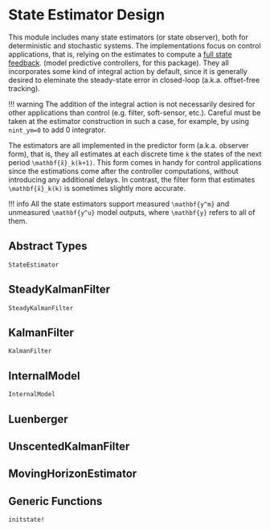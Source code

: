# State Estimator Design

This module includes many state estimators (or state observer), both for deterministic
and stochastic systems. The implementations focus on control applications, that is, relying
on the estimates to compute a [full state feedback](https://en.wikipedia.org/wiki/Full_state_feedback).
(model predictive controllers, for this package). They all incorporates some kind of
integral action by default, since it is generally desired to eleminate the steady-state
error in closed-loop (a.k.a. offset-free tracking).

!!! warning
    The addition of the integral action is not necessarily desired for other applications
    than control (e.g. filter, soft-sensor, etc.). Careful must be taken at the estimator
    construction in such a case, for example, by using `nint_ym=0` to add 0 integrator.

The estimators are all implemented in the predictor form (a.k.a. observer form), that is,
they all estimates at each discrete time ``k`` the states of the next period
``\mathbf{x̂}_k(k+1)``. This form comes in handy for control applications since the
estimations come after the controller computations, without introducing any additional
delays. In contrast, the filter form that estimates ``\mathbf{x̂}_k(k)`` is sometimes
slightly more accurate.

!!! info
    All the state estimators support measured ``\mathbf{y^m}`` and unmeasured
    ``\mathbf{y^u}`` model outputs, where ``\mathbf{y}`` refers to all of them.

## Abstract Types

```@docs
StateEstimator
```

## SteadyKalmanFilter

```@docs
SteadyKalmanFilter
```

## KalmanFilter

```@docs
KalmanFilter
```

## InternalModel

```@docs
InternalModel
```

## Luenberger

## UnscentedKalmanFilter

## MovingHorizonEstimator

## Generic Functions

```@docs
initstate!
```
